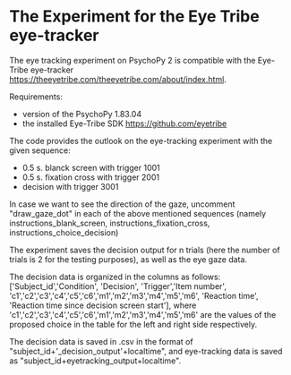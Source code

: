 # The Experiment for the Eye Tribe eye-tracker

The eye tracking experiment on PsychoPy 2 is compatible with the Eye-Tribe eye-tracker https://theeyetribe.com/theeyetribe.com/about/index.html.

Requirements:
- version of the PsychoPy 1.83.04
- the installed Eye-Tribe SDK https://github.com/eyetribe

The code provides the outlook on the eye-tracking experiment with the given sequence:
- 0.5 s. blanck screen with trigger 1001
- 0.5 s. fixation cross with trigger 2001
- decision with trigger 3001

In case we want to see the direction of the gaze, uncomment "draw_gaze_dot" in each of the above mentioned sequences (namely instructions_blank_screen, instructions_fixation_cross, instructions_choice_decision)

The experiment saves the decision output for n trials (here the number of trials is 2 for the testing purposes), as well as the eye gaze data.

The decision data is organized in the columns as follows:
['Subject_id','Condition', 'Decision', 'Trigger','Item number', 'c1','c2','c3','c4','c5','c6','m1','m2','m3','m4','m5','m6', 'Reaction time', 'Reaction time since decision screen start'],
where 'c1','c2','c3','c4','c5','c6','m1','m2','m3','m4','m5','m6' are the values of the proposed choice in the table for the left and right side respectively.

The decision data is saved in .csv in the format of  "subject_id+'_decision_output'+localtime", and eye-tracking data is saved as "subject_id+eyetracking_output+localtime".
